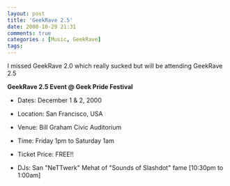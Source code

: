 ```yaml
---
layout: post
title: 'GeekRave 2.5'
date: 2000-10-29 21:31
comments: true
categories : [Music, GeekRave]
tags:
---
```

I missed GeekRave 2.0 which really sucked but will be attending GeekRave 2.5

__GeekRave 2.5 Event @ Geek Pride Festival__

* Dates: December 1 & 2, 2000

* Location: San Francisco, USA

* Venue: Bill Graham Civic Auditorium

* Time: Friday 1pm to Saturday 1am

* Ticket Price: FREE!!

* DJs: San "NeTTwerk" Mehat of "Sounds of Slashdot" fame [10:30pm to 1:00am] 

